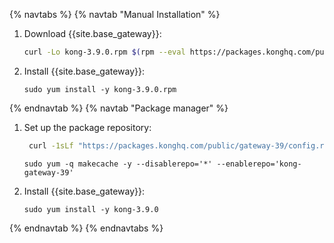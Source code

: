 {% navtabs %}
{% navtab "Manual Installation" %}
1. Download {{site.base_gateway}}:
    ```sh
    curl -Lo kong-3.9.0.rpm $(rpm --eval https://packages.konghq.com/public/gateway-39/rpm/el/%{rhel}/%{_arch}/kong-3.9.0.el%{rhel}.%{_arch}.rpm)
    ```

2. Install {{site.base_gateway}}:
    ```
    sudo yum install -y kong-3.9.0.rpm
    ```
{% endnavtab %}
{% navtab "Package manager" %}
1. Set up the package repository:
    ```sh
     curl -1sLf "https://packages.konghq.com/public/gateway-39/config.rpm.txt?distro=el&codename=$(rpm --eval '%{rhel}')" | sudo tee /etc/yum.repos.d/kong-gateway-39.repo
    ```
    ```
    sudo yum -q makecache -y --disablerepo='*' --enablerepo='kong-gateway-39'
    ```

2. Install {{site.base_gateway}}:
    ```
    sudo yum install -y kong-3.9.0
    ```
{% endnavtab %}
{% endnavtabs %}